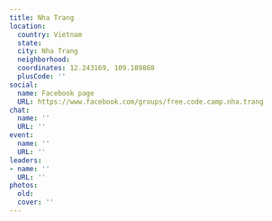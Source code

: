 ```yaml
---
title: Nha Trang
location:
  country: Vietnam
  state: 
  city: Nha Trang
  neighborhood: 
  coordinates: 12.243169, 109.189868
  plusCode: ''
social:
  name: Facebook page
  URL: https://www.facebook.com/groups/free.code.camp.nha.trang
chat:
  name: ''
  URL: ''
event:
  name: ''
  URL: ''
leaders:
- name: ''
  URL: ''
photos:
  old: 
  cover: ''
---
```

